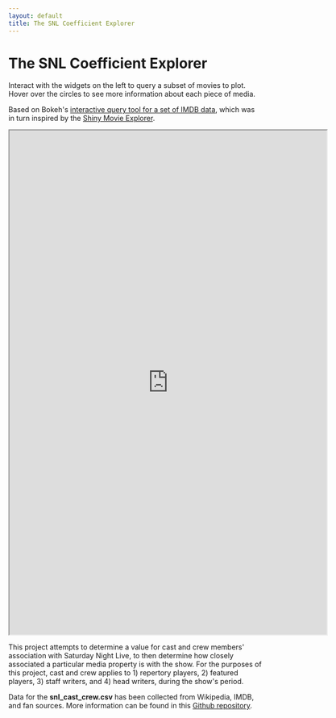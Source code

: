 ```yaml
---
layout: default
title: The SNL Coefficient Explorer
---
```


# The SNL Coefficient Explorer

Interact with the widgets on the left to query a subset of movies to plot.
Hover over the circles to see more information about each piece of media.

Based on Bokeh's [interactive query tool for a set of IMDB data](https://demo.bokeh.org/movies), which was in turn inspired by the [Shiny Movie Explorer](https://shiny.rstudio.com/gallery/movie-explorer.html).

<iframe src="http://snl-coefficient.herokuapp.com/bokeh_movies" title="SNL Coefficient Explorer" height="1000px" width="125%" zoom=".025"></iframe>

This project attempts to determine a value for cast and crew members' association with Saturday Night Live, to then determine how closely associated a particular media property is with the show. For the purposes of this project, cast and crew applies to 1) repertory players, 2) featured players, 3) staff writers, and 4) head writers, during the show's period.

Data for the **snl_cast_crew.csv** has been collected from Wikipedia, IMDB, and fan sources. More information can be found in this [Github repository](https://github.com/sheishistoric/snl_coefficient).